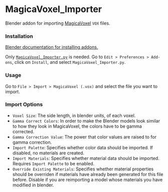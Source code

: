 # MagicaVoxel_Importer

Blender addon for importing [MagicaVoxel](https://ephtracy.github.io/) `VOX` files.

### Installation

[Blender documentation for installing addons.](https://docs.blender.org/manual/en/latest/editors/preferences/addons.html#rd-party-add-ons)

Only [`MagicaVoxel_Importer.py`](MagicaVoxel_Importer.py) is needed. Go to `Edit > Preferences > Add-ons`, click on `Install`, and select `MagicaVoxel_Importer.py`.

### Usage

Go to `File > Import > MagicaVoxel (.vox)` and select the file you want to import.

### Import Options

- `Voxel Size`: The side length, in blender units, of each voxel.
- `Gamma Correct Colors`: In order to make the Blender models look similar to how they look in MagicaVoxel, the colors have to be gamma corrected.
- `Gamma Correction Value`: The power that color values are raised to for gamma correction.
- `Import Palette`: Specifies whether color data should be imported. If disabled, no materials are created.
- `Import Materials`: Specifies whether material data should be imported. Requires `Import Palette` to be enabled.
- `Override Existing Materials`: Specifies whether material properties should be overriden if materials have already been generated for this file before. Disable if you are reimporting a model whose materials you have modified in blender.